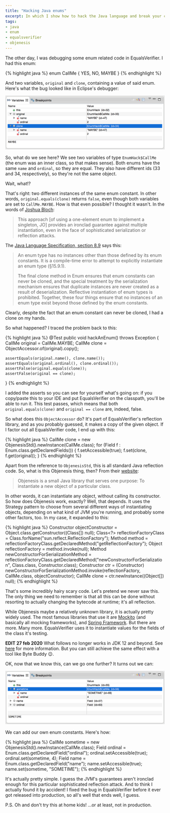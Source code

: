 ```yaml
---
title: "Hacking Java enums"
excerpt: In which I show how to hack the Java language and break your code.
tags:
- java
- enum
- equalsverifier
- objenesis
---
```

The other day, I was debugging some enum related code in EqualsVerifier. I had this enum:

{% highlight java %}
enum CallMe { YES, NO, MAYBE }
{% endhighlight %}

And two variables, `original` and `clone`, containing a value of said enum. Here's what the bug looked like in Eclipse's debugger:

![Call Me Maybe](/images/2015-02-28-hacking-java-enums/CallMeMaybe.png)

So, what do we see here? We see two variables of type `EnumHack$CallMe` (the enum was an inner class, so that makes sense). Both enums have the same `name` and `ordinal`, so they are equal. They also have different ids (33 and 34, respectively), so they're not the same object.

Wait, what!?

That's right: two different instances of the same enum constant. In other words, `original.equals(clone)` returns `false`, even though both variables are set to `CallMe.MAYBE`. How is that even possible? I thought it wasn't. In the words of [Joshua Bloch](http://www.amazon.com/Effective-Java-Edition-Joshua-Bloch/dp/0321356683):

> This approach [of using a one-element enum to implement a singleton, JO] provides an ironclad guarantee against multiple instantiation, even in the face of sophisticated serialization or reflection attacks. 

The [Java Language Specification, section 8.9](http://docs.oracle.com/javase/specs/jls/se7/html/jls-8.html#jls-8.9) says this:

> An enum type has no instances other than those defined by its enum constants. It is a compile-time error to attempt to explicitly instantiate an enum type (§15.9.1).
> 
> The final clone method in Enum ensures that enum constants can never be cloned, and the special treatment by the serialization mechanism ensures that duplicate instances are never created as a result of deserialization. Reflective instantiation of enum types is prohibited. Together, these four things ensure that no instances of an enum type exist beyond those defined by the enum constants. 

Clearly, despite the fact that an enum constant can never be cloned, I had a clone on my hands.

So what happened? I traced the problem back to this:

{% highlight java %}
@Test
public void hackAnEnum() throws Exception {
    CallMe original = CallMe.MAYBE;
    CallMe clone = ObjectAccessor.of(original).copy();
    
    assertEquals(original.name(), clone.name());
    assertEquals(original.ordinal(), clone.ordinal());
    assertFalse(original.equals(clone));
    assertFalse(original == clone);
}
{% endhighlight %}

I added the asserts so you can see for yourself what's going on: if you copy/paste this to your IDE and put EqualsVerifier on the classpath, you'll be able to run it. This test passes, which means that both `original.equals(clone)` and `original == clone` are, indeed, false.

So what does this `ObjectAccessor` do? It's part of EqualsVerifier's reflection library, and as you probably guessed, it makes a copy of the given object. If I factor out all EqualsVerifier code, I end up with this:

{% highlight java %}
CallMe clone = new ObjenesisStd().newInstance(CallMe.class);
for (Field f : Enum.class.getDeclaredFields()) {
    f.setAccessible(true);
    f.set(clone, f.get(original));
}
{% endhighlight %}

Apart from the reference to `ObjenesisStd`, this is all standard Java reflection code. So, what is this Objenesis thing, then? From their [website](http://objenesis.org):

> Objenesis is a small Java library that serves one purpose: To instantiate a new object of a particular class.

In other words, it can instantiate any object, without calling its constructor. So how does Objenesis work, exactly? Well, that depends. It uses the Strategy pattern to choose from several different ways of instantiating objects, depending on what kind of JVM you're running, and probably some other factors, too. In my case, it expanded to this:

{% highlight java %}
Constructor<Object> objectConstructor =
    Object.class.getConstructor((Class[]) null);
Class<?> reflectionFactoryClass =
    Class.forName("sun.reflect.ReflectionFactory");
Method method = reflectionFactoryClass.getDeclaredMethod("getReflectionFactory");
Object reflectionFactory = method.invoke(null);
Method newConstructorForSerializationMethod =
    reflectionFactoryClass.getDeclaredMethod("newConstructorForSerialization", Class.class, Constructor.class);
Constructor<CallMe> ctr = (Constructor<CallMe>)
    newConstructorForSerializationMethod.invoke(reflectionFactory, CallMe.class, objectConstructor);
CallMe clone = ctr.newInstance((Object[]) null);
{% endhighlight %}

That's some incredibly hairy scary code. Let's pretend we never saw this. The only thing we need to remember is that all this can be done without resorting to actually changing the bytecode at runtime; it's all reflection.

While Objenesis maybe a relatively unknown library, it is actually pretty widely used. The most famous libraries that use it are [Mockito](http://mockito.org) (and basically all mocking frameworks), and [Spring Framework](http://projects.spring.io/spring-framework/). But there are more. Many more. EqualsVerifier uses it to instantiate values for the fields of the class it's testing.

**EDIT 27 feb 2020** What follows no longer works in JDK 12 and beyond. See [here](https://bugs.openjdk.java.net/browse/JDK-8218269) for more information. But you can still achieve the same effect with a tool like Byte Buddy 😉.

OK, now that we know this, can we go one further? It turns out we can:

![Call Me Sometime](/images/2015-02-28-hacking-java-enums/CallMeSometime.png)

We can add our own enum constants. Here's how:

{% highlight java %}
CallMe sometime = new ObjenesisStd().newInstance(CallMe.class);
Field ordinal = Enum.class.getDeclaredField("ordinal");
ordinal.setAccessible(true);
ordinal.set(sometime, 4);
Field name = Enum.class.getDeclaredField("name");
name.setAccessible(true);
name.set(sometime, "SOMETIME");
{% endhighlight %}

It's actually pretty simple. I guess the JVM's guarantees aren't ironclad enough for this particular sophisticated reflection attack. And to think I actually found it by accident! I fixed the bug in EqualsVerifier before it ever got released into production, so all's well that ends well, I guess.

P.S. Oh and don't try this at home kids! ...or at least, not in production.

